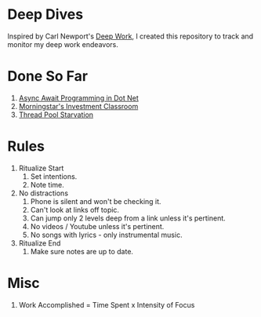 # Deep Dives
Inspired by Carl Newport's [Deep Work](https://www.amazon.com/Deep-Work-Focused-Success-Distracted/dp/1455586692), I created this repository to track and monitor my deep work endeavors.  

# Done So Far
1. [Async Await Programming in Dot Net](AsyncAwaitProgrammingInDotNet/README.md)
2. [Morningstar's Investment Classroom](MorningStarInvestorClassroom/README.md)
3. [Thread Pool Starvation](ThreadPoollStarvationInDotNet/README.md)

# Rules
1. Ritualize Start
   1. Set intentions.
   2. Note time.
2. No distractions
   1. Phone is silent and won't be checking it.
   2. Can't look at links off topic.
   3. Can jump only 2 levels deep from a link unless it's pertinent. 
   4. No videos / Youtube unless it's pertinent.
   5. No songs with lyrics - only instrumental music. 
3. Ritualize End
   1. Make sure notes are up to date.

# Misc
1. Work Accomplished = Time Spent x Intensity of Focus